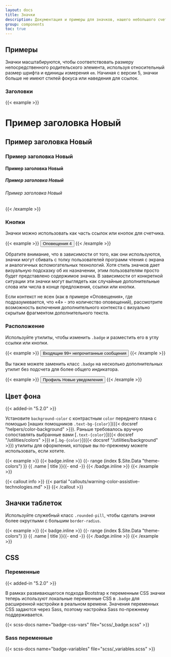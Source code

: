 ```yaml
---
layout: docs
title: Значки
description: Документация и примеры для значков, нашего небольшого счетчика и меток компонента.
group: components
toc: true
---
```


## Примеры

Значки масштабируются, чтобы соответствовать размеру непосредственного родительского элемента, используя относительный размер шрифта и единицы измерения `em`. Начиная с версии 5, значки больше не имеют стилей фокуса или наведения для ссылок.

### Заголовки

{{< example >}}
<h1>Пример заголовка <span class="badge text-bg-secondary">Новый</span></h1>
<h2>Пример заголовка <span class="badge text-bg-secondary">Новый</span></h2>
<h3>Пример заголовка <span class="badge text-bg-secondary">Новый</span></h3>
<h4>Пример заголовка <span class="badge text-bg-secondary">Новый</span></h4>
<h5>Пример заголовка <span class="badge text-bg-secondary">Новый</span></h5>
<h6>Пример заголовка <span class="badge text-bg-secondary">Новый</span></h6>
{{< /example >}}

### Кнопки

Значки можно использовать как часть ссылок или кнопок для счетчика.

{{< example >}}
<button type="button" class="btn btn-primary">
  Оповещения <span class="badge text-bg-secondary">4</span>
</button>
{{< /example >}}

Обратите внимание, что в зависимости от того, как они используются, значки могут сбивать с толку пользователей программ чтения с экрана и аналогичных вспомогательных технологий. Хотя стиль значков дает визуальную подсказку об их назначении, этим пользователям просто будет представлено содержимое значка. В зависимости от конкретной ситуации эти значки могут выглядеть как случайные дополнительные слова или числа в конце предложения, ссылки или кнопки.

Если контекст не ясен (как в примере «Оповещения», где подразумевается, что «4» - это количество оповещений), рассмотрите возможность включения дополнительного контекста с визуально скрытым фрагментом дополнительного текста.

### Расположение

Используйте утилиты, чтобы изменить `.badge` и разместить его в углу ссылки или кнопки.

{{< example >}}
<button type="button" class="btn btn-primary position-relative">
  Входящие
  <span class="position-absolute top-0 start-100 translate-middle badge rounded-pill bg-danger">
    99+
    <span class="visually-hidden">непрочитанные сообщения</span>
  </span>
</button>
{{< /example >}}

Вы также можете заменить класс `.badge` на несколько дополнительных утилит без подсчета для более общего индикатора.

{{< example >}}
<button type="button" class="btn btn-primary position-relative">
  Профиль
  <span class="position-absolute top-0 start-100 translate-middle p-2 bg-danger border border-light rounded-circle">
    <span class="visually-hidden">Новые уведомления</span>
  </span>
</button>
{{< /example >}}

## Цвет фона

{{< added-in "5.2.0" >}}

Установите `background-color` с контрастным `color` переднего плана с помощью [наших помощников `.text-bg-{color}`]({{< docsref "helpers/color-background" >}}). Раньше требовалось вручную сопоставлять выбранные вами [`.text-{color}`]({{< docsref "/utilities/colors" >}}) и [`.bg-{color}`]({{< docsref "/utilities/background" >}}) утилиты для оформления, которые вы по-прежнему можете использовать, если хотите.

{{< example >}}
{{< badge.inline >}}
{{- range (index $.Site.Data "theme-colors") }}
<span class="badge text-bg-{{ .name }}">{{ .name | title }}</span>{{- end -}}
{{< /badge.inline >}}
{{< /example >}}

{{< callout info >}}
{{< partial "callouts/warning-color-assistive-technologies.md" >}}
{{< /callout >}}

## Значки таблеток

Используйте служебный класс `.rounded-pill`, чтобы сделать значки более округлыми с большим `border-radius`.

{{< example >}}
{{< badge.inline >}}
{{- range (index $.Site.Data "theme-colors") }}
<span class="badge rounded-pill text-bg-{{ .name }}">{{ .name | title }}</span>{{- end -}}
{{< /badge.inline >}}
{{< /example >}}

## CSS

### Переменные

{{< added-in "5.2.0" >}}

В рамках развивающегося подхода Bootstrap к переменным CSS значки теперь используют локальные переменные CSS в `.badge` для расширенной настройки в реальном времени. Значения переменных CSS задаются через Sass, поэтому настройка Sass по-прежнему поддерживается.

{{< scss-docs name="badge-css-vars" file="scss/_badge.scss" >}}

### Sass переменные

{{< scss-docs name="badge-variables" file="scss/_variables.scss" >}}
